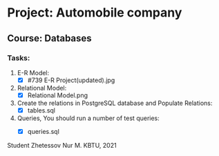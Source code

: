 # Project: Automobile company
## Course: Databases

### Tasks:

1. E-R Model:
	- [x] #739 E-R Project(updated).jpg

2. Relational Model:
	- [x] Relational Model.png

3. Create the relations in PostgreSQL database and Populate Relations:
	- [x] tables.sql

4. Queries, You should run a number of test queries: 
	- [x] queries.sql


Student Zhetessov Nur M.
KBTU, 2021
